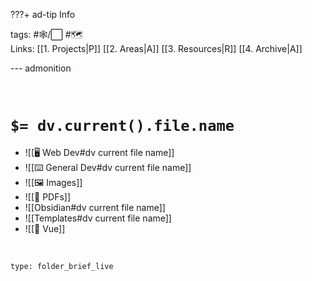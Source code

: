 ???+ ad-tip Info

tags: #🕸️/⬜ #🗺️  
Links: [[1. Projects|P]] [[2. Areas|A]] [[3. Resources|R]] [[4. Archive|A]]    

--- admonition

<br>

# `$= dv.current().file.name`

- ![[🖥️ Web Dev#dv current file name]]
- ![[⌨️ General Dev#dv current file name]]
- ![[🖼️ Images]]
- ![[📑 PDFs]]
- ![[Obsidian#dv current file name]]
- ![[Templates#dv current file name]]
- ![[💚 Vue]]

<br>

 
```ccard
type: folder_brief_live
```
 
